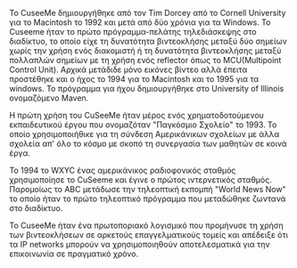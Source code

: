 Το CuseeMe δημιουργήθηκε από τον Tim Dorcey από το Cornell University για το Macintosh το 1992 και μετά από δύο χρόνια για τα Windows. Το Cuseeme ήταν το πρώτο πρόγραμμα-πελάτης τηλεδιάσκεψης στο διαδίκτυο, το οποίο είχε τη δυνατότητα βιντεοκλήσης μεταξύ δύο σημείων χωρίς την χρήση ενός διακομιστή ή τη δυνατότητα βιντεοκλήσης μεταξύ πολλαπλών σημείων με τη χρήση ενός reflector όπως το MCU(Multipoint Control Unit). Αρχικά μετάδιδε μόνο εικόνες βίντεο αλλά έπειτα προστέθηκε και ο ήχος το 1994 για το Macintosh και το 1995 για τα windows. Το πρόγραμμα για ήχου δημιουργήθηκε στο University of Illinois ονομαζόμενο Maven.

Η πρώτη χρήση του CuSeeMe ήταν μέρος ενός χρηματοδοτούμενου εκπαιδευτικού έργου που ονομαζόταν "Παγκόσμιο Σχολείο" το 1993. Το οποίο χρησιμοποιήθικε για τη σύνδεση Αμερικάνικων σχολείων με άλλα σχολεία απ' όλο το κόσμο με σκοπό τη συνεργασία των μαθητών σε κοινά έργα.

Το 1994 το WXYC ένας αμερικάνικος ραδιοφονικός σταθμός χρησιμοποίησε το CuSeeme και έγινε ο πρώτος ιντερνετικός σταθμός. Παρομοίως το ABC μετάδωσε την τηλεοπτική εκπομπή "World News Now" το οποίο ήταν το πρώτο τηλεοπτικό πρόγραμμα που μεταδώθηκε ζωντανά στο διαδίκτυο.

Το CuseeMe ήταν ένα πρωτοποριακό λογισμικό που προμήνυσε τη χρήση των βιντεοκλήσεων σε αρκετούς επαγγελματικούς τομείς και απέδειξε ότι τα IP networks μπορούν να χρησιμοποιηθούν αποτελεσματικά για την επικοινωνία σε πραγματικό χρόνο.
